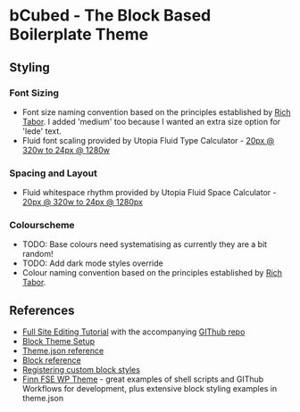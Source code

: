 # bCubed - The Block Based Boilerplate Theme

## Styling
### Font Sizing
- Font size naming convention based on the principles established by [Rich Tabor](https://richtabor.com/standardizing-theme-json-font-sizes/). I added 'medium' too because I wanted an extra size option for 'lede' text.
- Fluid font scaling provided by Utopia Fluid Type Calculator - [20px @ 320w to 24px @ 1280w](https://utopia.fyi/type/calculator/?c=320,20,1.2,1280,24,1.333,5,2,&s=0.75%7C0.5%7C0.25,1.5%7C2%7C3%7C4%7C6,s-l)

### Spacing and Layout
- Fluid whitespace rhythm provided by Utopia Fluid Space Calculator - [20px @ 320w to 24px @ 1280px](https://utopia.fyi/space/calculator/?c=320,20,1.2,1280,24,1.25,5,2,&s=0.75%7C0.5%7C0.25,1.5%7C2%7C3%7C4%7C6,s-l)

### Colourscheme
- TODO: Base colours need systematising as currently they are a bit random!
- TODO: Add dark mode styles override
- Colour naming convention based on the principles established by [Rich Tabor](https://richtabor.com/standardizing-theme-json-colors/).


## References
- [Full Site Editing Tutorial](https://fullsiteediting.com/lessons/creating-block-based-themes/) with the accompanying [GIThub repo](https://github.com/carolinan/fullsiteediting)
- [Block Theme Setup](https://developer.wordpress.org/themes/block-themes/block-theme-setup/)
- [Theme.json reference](https://developer.wordpress.org/block-editor/how-to-guides/themes/theme-json/)
- [Block reference](https://fullsiteediting.com/block-reference/)
- [Registering custom block styles](https://fullsiteediting.com/lessons/custom-block-styles/)
- [Finn FSE WP Theme](https://github.com/fabian-kaegy-org/finn) - great examples of shell scripts and GIThub Workflows for development, plus extensive block styling examples in theme.json
